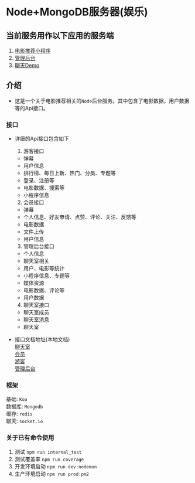 # Node+MongoDB服务器(娱乐)

## 当前服务用作以下应用的服务端  
1. [电影推荐小程序](https://github.com/food-billboard/movie-weapp)   
2. [管理后台](https://github.com/food-billboard/mini-app-management)
3. [聊天Demo](https://github.com/food-billboard/chat-demo)

## 介绍  
- 这是一个关于电影推荐相关的`Node`后台服务。其中包含了电影数据，用户数据等的Api接口。  
### 接口  
- 详细的Api接口包含如下  
  1. 游客接口  
    - 弹幕  
    - 用户信息  
    - 排行榜、每日上新、热门、分类、专题等
    - 登录、注册等  
    - 电影数据、搜索等    
    - 小程序信息  
  2. 会员接口  
    - 弹幕  
    - 个人信息、好友申请、点赞、评论、关注、反馈等  
    - 电影数据  
    - 文件上传  
    - 用户信息  
  3. 管理后台接口  
    - 个人信息  
    - 聊天室相关  
    - 用户、电影等统计  
    - 小程序信息、专题等  
    - 媒体资源  
    - 电影数据、评论等  
    - 用户数据  
  4. 聊天室接口  
    - 聊天室成员
    - 聊天室消息  
    - 聊天室  

- 接口文档地址(本地文档)  
  [聊天室](http://localhost:4000/api/backend/swagger/chat.html)  
  [会员](http://localhost:4000/api/backend/swagger/customer.html)  
  [游客](http://localhost:4000/api/backend/swagger/user.html)  
  [管理后台](http://localhost:4000/api/backend/swagger/manage.html)  

### 框架  
基础: `Koa`  
数据库: `Mongodb`  
缓存: `redis`  
聊天: `socket.io`  

### 关于已有命令使用 
1. 测试 `npm run internal_test`  
2. 测试覆盖率 `npm run coverage`
3. 开发环境启动 `npm run dev:nodemon`  
4. 生产环境启动  `npm run prod:pm2`  
